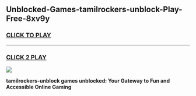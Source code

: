
## Unblocked-Games-tamilrockers-unblock-Play-Free-8xv9y
<h3>
<a href="https://premium76.site?title=tamilrockers-unblock&ref=20M">CLICK TO PLAY</a></h3>
<hr>

<h3>
<a href="https://premium76.site?title=tamilrockers-unblock&ref=20M">CLICK 2 PLAY</a>
  
</h3>

<a href="https://premium76.site?title=tamilrockers-unblock&ref=19M"><img src="https://clearcache.store/games.png"></a>


**tamilrockers-unblock games unblocked: Your Gateway to Fun and Accessible Online Gaming**
